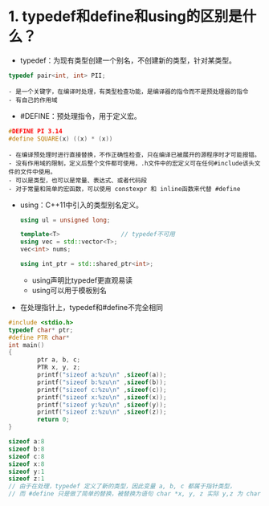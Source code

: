 # 1. typedef和define和using的区别是什么？
- typedef：为现有类型创建一个别名，不创建新的类型，针对某类型。
```C++
typedef pair<int, int> PII;
```
    - 是一个关键字，在编译时处理，有类型检查功能，是编译器的指令而不是预处理器的指令
    - 有自己的作用域

- #DEFINE：预处理指令，用于定义宏。
```C++
#DEFINE PI 3.14
#define SQUARE(x) ((x) * (x))
```
   
    - 在编译预处理时进行直接替换，不作正确性检查，只在编译已被展开的源程序时才可能报错。
    - 没有作用域的限制，定义后整个文件都可使用，.h文件中的宏定义可在任何#include该头文件的文件中使用。
    - 可以是类型，也可以是常量、表达式、或者代码段
    - 对于常量和简单的宏函数，可以使用 constexpr 和 inline函数来代替 #define

- using：C++11中引入的类型别名定义。
    ```C++
    using ul = unsigned long;

    template<T>                 // typedef不可用
    using vec = std::vector<T>;
    vec<int> nums;

    using int_ptr = std::shared_ptr<int>;
    ```   
    - using声明比typedef更直观易读
    - using可以用于模板别名

- 在处理指针上，typedef和#define不完全相同
```C++
#include <stdio.h>
typedef char* ptr;
#define PTR char*
int main()
{
        ptr a, b, c;
        PTR x, y, z;
        printf("sizeof a:%zu\n" ,sizeof(a));
        printf("sizeof b:%zu\n" ,sizeof(b));
        printf("sizeof c:%zu\n" ,sizeof(c));
        printf("sizeof x:%zu\n" ,sizeof(x));
        printf("sizeof y:%zu\n" ,sizeof(y));
        printf("sizeof z:%zu\n" ,sizeof(z));
        return 0;
}

sizeof a:8
sizeof b:8
sizeof c:8
sizeof x:8
sizeof y:1
sizeof z:1
// 由于在处理，typedef 定义了新的类型，因此变量 a, b, c 都属于指针类型，
// 而 #define 只是做了简单的替换，被替换为语句 char *x, y, z 实际 y,z 为 char 类型。
```